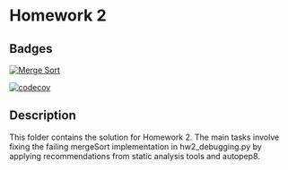 # Homework 2

## Badges

[![Merge Sort](https://github.com/Software-Engineering-2024-Group/Homeworks/actions/workflows/merge-sort.yml/badge.svg)](https://github.com/Software-Engineering-2024-Group/Homeworks/actions/workflows/merge-sort.yml)


[![codecov](https://codecov.io/gh/Software-Engineering-2024-Group/Homework/graph/badge.svg?token=UNU21ZEC8U)](https://codecov.io/gh/Software-Engineering-2024-Group/Homework)

## Description

This folder contains the solution for Homework 2. The main tasks involve fixing the failing mergeSort implementation in hw2_debugging.py by applying recommendations from static analysis tools and autopep8. 
